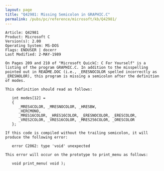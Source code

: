 ```yaml
---
layout: page
title: "Q42981: Missing Semicolon in GRAPHIC.C"
permalink: /pubs/pc/reference/microsoft/kb/Q42981/
---
```


	Article: Q42981
	Product: Microsoft C
	Version(s): 2.00
	Operating System: MS-DOS
	Flags: ENDUSER | docerr
	Last Modified: 2-MAY-1989
	
	On Pages 209 and 210 of "Microsoft QuickC: C For Yourself" is a
	listing of the program GRAPHIC.C. In addition to the misspelling
	pointed out in README.DOC (i.e., _ERESNOCOLOR spelled incorrectly as
	_ERESNOLOR), this program is missing a semicolon after the definition
	of modes.
	
	This definition should read as follows:
	
	   int modes[12] =
	   {
	      _MRES4COLOR, _MRESNOCOLOR, _HRESBW,
	      _HERCMONO,
	      _MRES16COLOR, _HRES16COLOR, _ERESNOCOLOR, _ERESCOLOR,
	      _VRES2COLOR, _VRES16COLOR, _MRES256COLOR, _ORESCOLOR
	   };
	
	If this code is compiled without the trailing semicolon, it will
	produce the following error:
	
	   error C2062: type 'void' unexpected
	
	This error will occur on the prototype to print_menu as follows:
	
	   void print_menu( void );
